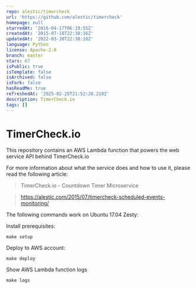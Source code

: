 ```yaml
---
repo: alestic/timercheck
url: 'https://github.com/alestic/timercheck'
homepage: null
starredAt: '2016-04-17T06:19:55Z'
createdAt: '2015-07-18T22:38:16Z'
updatedAt: '2022-03-30T22:38:10Z'
language: Python
license: Apache-2.0
branch: master
stars: 67
isPublic: true
isTemplate: false
isArchived: false
isFork: false
hasReadMe: true
refreshedAt: '2025-02-25T21:52:28.210Z'
description: TimerCheck.io
tags: []
---
```


# TimerCheck.io

This repository contains an AWS Lambda function that powers the web
service API behind TimerCheck.io

For more information about what the service does and how to use it,
please read the following article:

> TimerCheck.io - Countdown Timer Microservice

> https://alestic.com/2015/07/timercheck-scheduled-events-monitoring/

The following commands work on Ubuntu 17.04 Zesty:

Install prerequisites:

    make setup

Deploy to AWS account:

    make deploy

Show AWS Lambda function logs

    make logs
